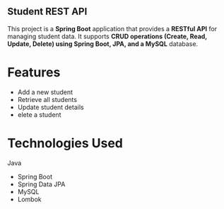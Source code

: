 ## Student REST API

This project is a **Spring Boot** application that provides a **RESTful API** for managing student data. It supports **CRUD operations (Create, Read, Update, Delete) using Spring Boot, JPA, and a MySQL** database.

# Features

- Add a new student
- Retrieve all students
- Update student details
- elete a student

# Technologies Used

Java

- Spring Boot
- Spring Data JPA
- MySQL
- Lombok
